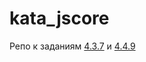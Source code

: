 # kata_jscore
Репо к заданиям [4.3.7](https://github.com/m1w-dev/kata_jscore/releases/tag/v4.3.7.0) и [4.4.9](https://github.com/m1w-dev/kata_jscore/releases/tag/v4.4.9.0) 
